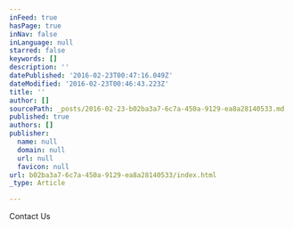 ```yaml
---
inFeed: true
hasPage: true
inNav: false
inLanguage: null
starred: false
keywords: []
description: ''
datePublished: '2016-02-23T00:47:16.049Z'
dateModified: '2016-02-23T00:46:43.223Z'
title: ''
author: []
sourcePath: _posts/2016-02-23-b02ba3a7-6c7a-450a-9129-ea8a28140533.md
published: true
authors: []
publisher:
  name: null
  domain: null
  url: null
  favicon: null
url: b02ba3a7-6c7a-450a-9129-ea8a28140533/index.html
_type: Article

---
```

Contact Us